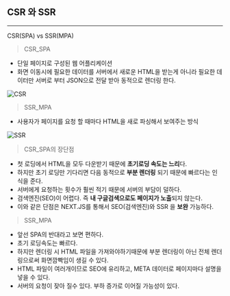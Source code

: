 ## **CSR 와 SSR**
---
CSR(SPA) vs SSR(MPA)

> CSR_SPA

* 단일 페이지로 구성된 웹 어플리케이션
* 화면 이동시에 필요한 데이터를 서버에서 새로운 HTML을 받는게 아니라 필요한 데이터만 서버로 부터 JSON으로 전달 받아 동적으로 렌더링 한다.

![CSR](https://img1.daumcdn.net/thumb/R1280x0/?scode=mtistory2&fname=https%3A%2F%2Fblog.kakaocdn.net%2Fdn%2FzR9q4%2FbtqKZmRfmnr%2Ffef0KBkj2Z3N6rySkLwpjk%2Fimg.jpg)

> SSR_MPA
* 사용자가 페이지를 요청 할 때마다 HTML을 새로 파싱해서 보여주는 방식

![SSR](https://img1.daumcdn.net/thumb/R1280x0/?scode=mtistory2&fname=https%3A%2F%2Fblog.kakaocdn.net%2Fdn%2Fce63Ro%2FbtqKSWfFgqC%2FTqXpra61Jk8Kkn5g2kwRPK%2Fimg.jpg)


>CSR_SPA의 장단점
* 첫 로딩에서 HTML을 모두 다운받기 때문에 **초기로딩 속도는 느리**다.
* 하지만 초기 로딩만 기다리면 다음 동적으로 **부분 렌더링** 되기 때문에 빠르다는 인식을 준다.
* 서버에게 요청하는 횟수가 훨씬 적기 때문에 서버의 부담이 덜하다.
* 검색엔진(SEO)이 어렵다. 즉 **내 구글검색으로도 페이지가 노출**되지 않는다.
* 이와 같은 단점은 NEXT.JS를 통해서 SEO(검색엔진)와 SSR 을 **보완** 가능하다.

>SSR_MPA
* 앞선 SPA의 반대라고 보면 편하다.
* 초기 로딩속도는 빠르다.
* 하지만 렌더링 시 HTML 파일을 가져와야하기때문에 부분 렌더링이 아닌 전체 렌더링으로써 화면깜빡임이 생길 수 있다.
* HTML 파일이 여러개이므로 SEO에 유리하고, META 데이터로 페이지마다 설명을 넣을 수 있다.
* 서버의 요청이 잦아 질수 있다. 부하 증가로 이어질 가능성이 있다.